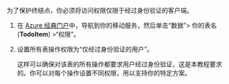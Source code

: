 
为了保护终结点，你必须将访问权限仅限于经过身份验证的客户端。

1. 在 [Azure 经典门户](https://manage.windowsazure.cn/)中，导航到你的移动服务，然后单击“数据”> 你的表名 (**TodoItem**) >“权限”。 

2. 设置所有表操作权限为“仅经过身份验证的用户”。

	 这样可以确保对该表的所有操作都要求用户经过身份验证，这是本教程要求的。你可以对每个操作设置不同权限，用以支持你的特定方案。

<!---HONumber=Mooncake_0118_2016-->